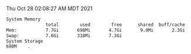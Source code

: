 Thu Oct 28 02:08:27 AM MDT 2021
```bash
System Memory
               total        used        free      shared  buff/cache   available
Mem:           7.7Gi       698Mi       4.7Gi       9.0Mi       2.3Gi       6.7Gi
Swap:          7.6Gi       318Mi       7.3Gi
System Storage
680M	.
```
